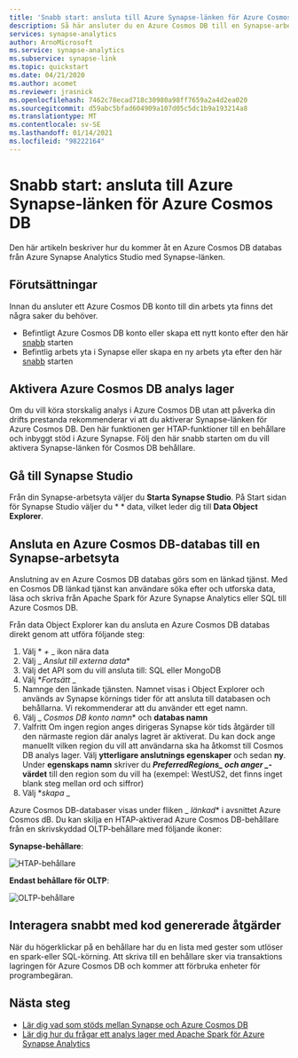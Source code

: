 ```yaml
---
title: 'Snabb start: ansluta till Azure Synapse-länken för Azure Cosmos DB'
description: Så här ansluter du en Azure Cosmos DB till en Synapse-arbetsyta med Synapse-länk
services: synapse-analytics
author: ArnoMicrosoft
ms.service: synapse-analytics
ms.subservice: synapse-link
ms.topic: quickstart
ms.date: 04/21/2020
ms.author: acomet
ms.reviewer: jrasnick
ms.openlocfilehash: 7462c78ecad718c30980a98ff7659a2a4d2ea020
ms.sourcegitcommit: d59abc5bfad604909a107d05c5dc1b9a193214a8
ms.translationtype: MT
ms.contentlocale: sv-SE
ms.lasthandoff: 01/14/2021
ms.locfileid: "98222164"
---
```

# <a name="quickstart-connect-to-azure-synapse-link-for-azure-cosmos-db"></a>Snabb start: ansluta till Azure Synapse-länken för Azure Cosmos DB

Den här artikeln beskriver hur du kommer åt en Azure Cosmos DB databas från Azure Synapse Analytics Studio med Synapse-länken. 

## <a name="prerequisites"></a>Förutsättningar

Innan du ansluter ett Azure Cosmos DB konto till din arbets yta finns det några saker du behöver.

* Befintligt Azure Cosmos DB konto eller skapa ett nytt konto efter den här [snabb](../cosmos-db/how-to-manage-database-account.md) starten
* Befintlig arbets yta i Synapse eller skapa en ny arbets yta efter den här [snabb](./quickstart-create-workspace.md) starten 

## <a name="enable-azure-cosmos-db-analytical-store"></a>Aktivera Azure Cosmos DB analys lager

Om du vill köra storskalig analys i Azure Cosmos DB utan att påverka din drifts prestanda rekommenderar vi att du aktiverar Synapse-länken för Azure Cosmos DB. Den här funktionen ger HTAP-funktioner till en behållare och inbyggt stöd i Azure Synapse. Följ den här snabb starten om du vill aktivera Synapse-länken för Cosmos DB behållare.

## <a name="navigate-to-synapse-studio"></a>Gå till Synapse Studio

Från din Synapse-arbetsyta väljer du **Starta Synapse Studio**. På Start sidan för Synapse Studio väljer du * * data, vilket leder dig till **Data Object Explorer**.

## <a name="connect-an-azure-cosmos-db-database-to-a-synapse-workspace"></a>Ansluta en Azure Cosmos DB-databas till en Synapse-arbetsyta

Anslutning av en Azure Cosmos DB databas görs som en länkad tjänst. Med en Cosmos DB länkad tjänst kan användare söka efter och utforska data, läsa och skriva från Apache Spark för Azure Synapse Analytics eller SQL till Azure Cosmos DB.

Från data Object Explorer kan du ansluta en Azure Cosmos DB databas direkt genom att utföra följande steg:

1. Välj * *_+_* _ ikon nära data
2. Välj _ *Anslut till externa data**
3. Välj det API som du vill ansluta till: SQL eller MongoDB
4. Välj **_Fortsätt_* _
5. Namnge den länkade tjänsten. Namnet visas i Object Explorer och används av Synapse körnings tider för att ansluta till databasen och behållarna. Vi rekommenderar att du använder ett eget namn.
6. Välj _ *Cosmos DB konto namn** och **databas namn**
7. Valfritt Om ingen region anges dirigeras Synapse kör tids åtgärder till den närmaste region där analys lagret är aktiverat. Du kan dock ange manuellt vilken region du vill att användarna ska ha åtkomst till Cosmos DB analys lager. Välj **ytterligare anslutnings egenskaper** och sedan **ny**. Under **egenskaps namn** skriver du **_PreferredRegions_*_ och anger _*-värdet** till den region som du vill ha (exempel: WestUS2, det finns inget blank steg mellan ord och siffror)
8. Välj **_skapa_* _

Azure Cosmos DB-databaser visas under fliken _ *länkad** i avsnittet Azure Cosmos dB. Du kan skilja en HTAP-aktiverad Azure Cosmos DB-behållare från en skrivskyddad OLTP-behållare med följande ikoner:

**Synapse-behållare**:

![HTAP-behållare](./media/quickstart-connect-synapse-link-cosmosdb/htap-container.png)

**Endast behållare för OLTP**:

![OLTP-behållare](./media/quickstart-connect-synapse-link-cosmosdb/oltp-container.png)

## <a name="quickly-interact-with-code-generated-actions"></a>Interagera snabbt med kod genererade åtgärder

När du högerklickar på en behållare har du en lista med gester som utlöser en spark-eller SQL-körning. Att skriva till en behållare sker via transaktions lagringen för Azure Cosmos DB och kommer att förbruka enheter för programbegäran.  

## <a name="next-steps"></a>Nästa steg

* [Lär dig vad som stöds mellan Synapse och Azure Cosmos DB](./synapse-link/concept-synapse-link-cosmos-db-support.md)
* [Lär dig hur du frågar ett analys lager med Apache Spark för Azure Synapse Analytics](synapse-link/how-to-query-analytical-store-spark.md)